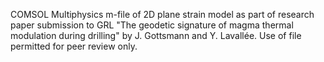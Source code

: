 COMSOL Multiphysics m-file of 2D plane strain model as part of  research paper submission to GRL
"The geodetic signature of magma thermal modulation during drilling" by  J. Gottsmann and Y. Lavallée.
Use of file permitted for peer review only.
